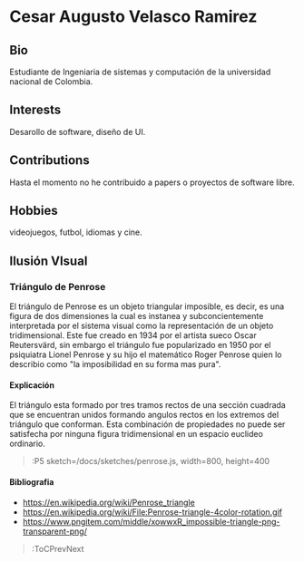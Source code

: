 # Cesar Augusto Velasco Ramirez

## Bio
Estudiante de Ingeniaria de sistemas y computación de la universidad nacional de Colombia.
## Interests

Desarollo de software, diseño de UI.

## Contributions

Hasta el momento no he contribuido a papers o proyectos de software libre.

## Hobbies
videojuegos, futbol, idiomas y cine.


## Ilusión VIsual
### Triángulo de Penrose
El triángulo de Penrose es un objeto triangular imposible, es decir, es una figura de dos dimensiones la cual es instanea y subconcientemente interpretada por el sistema visual como la representación de un objeto tridimensional. Este fue creado en 1934 por el artista sueco  Oscar Reutersvärd, sin embargo el triángulo fue popularizado en 1950 por el psiquiatra Lionel Penrose y su hijo el matemático Roger Penrose quien lo describio como "la imposibilidad en su forma mas pura".
#### Explicación
El triángulo esta formado por tres tramos rectos de una sección cuadrada que se encuentran unidos formando angulos rectos en los extremos del triángulo que conforman. Esta combinación de propiedades no puede ser satisfecha por ninguna figura tridimensional en un espacio euclideo ordinario.

> :P5 sketch=/docs/sketches/penrose.js, width=800, height=400
#### Bibliografia
- https://en.wikipedia.org/wiki/Penrose_triangle
- https://en.wikipedia.org/wiki/File:Penrose-triangle-4color-rotation.gif
- https://www.pngitem.com/middle/xowwxR_impossible-triangle-png-transparent-png/


> :ToCPrevNext